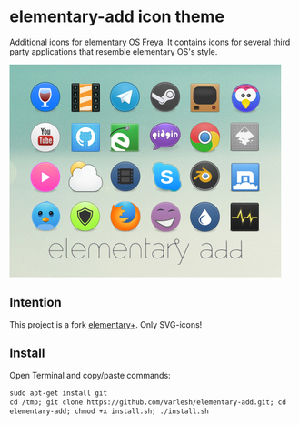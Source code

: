 # elementary-add icon theme
Additional icons for elementary OS Freya. It contains icons for several third party applications that resemble elementary OS's style.

![Screenshot of the application icons](icons_preview.png)
## Intention
This project is a fork [elementary+](https://github.com/mank319/elementaryPlus).
Only SVG-icons!

## Install
Open Terminal and copy/paste commands:
```
sudo apt-get install git
cd /tmp; git clone https://github.com/varlesh/elementary-add.git; cd elementary-add; chmod +x install.sh; ./install.sh
```
